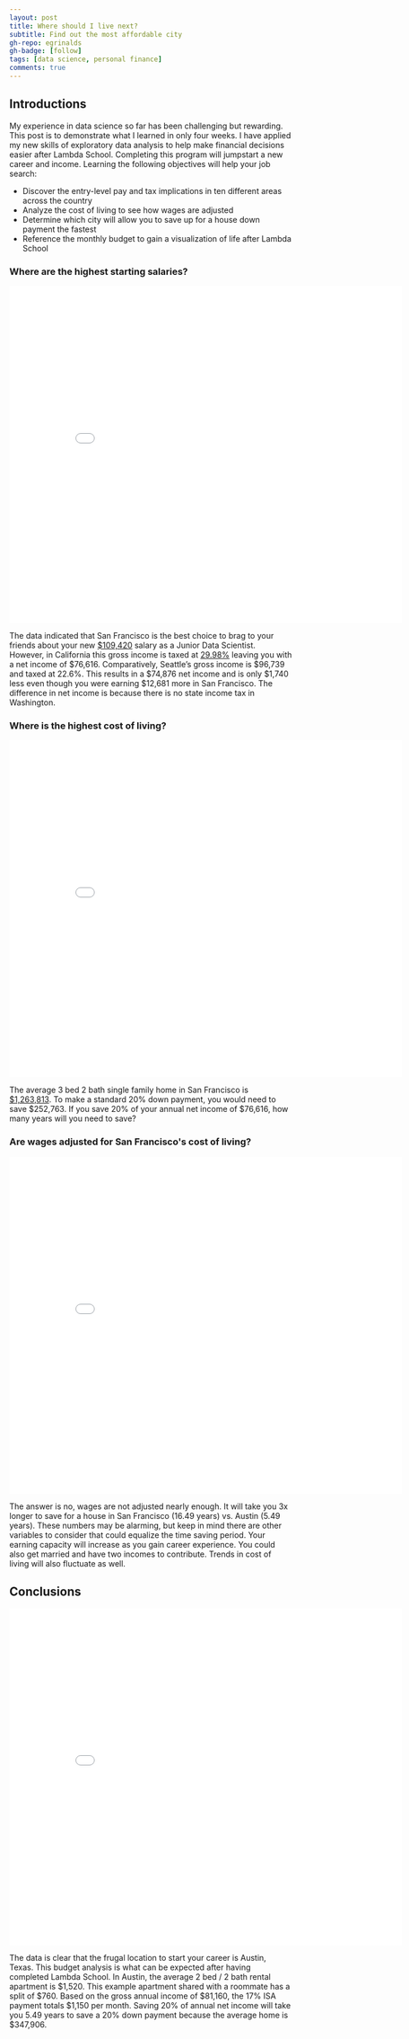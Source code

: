 ```yaml
---
layout: post
title: Where should I live next?
subtitle: Find out the most affordable city
gh-repo: egrinalds
gh-badge: [follow]
tags: [data science, personal finance]
comments: true
---
```

## Introductions

My experience in data science so far has been challenging but rewarding. This post is to demonstrate what I learned in only four weeks. I have applied my new skills of exploratory data analysis to help make financial decisions easier after Lambda School. Completing this program will jumpstart a new career and income. Learning the following objectives will help your job search: 
- Discover the entry-level pay and tax implications in ten different areas across the country
- Analyze the cost of living to see how wages are adjusted
- Determine which city will allow you to save up for a house down payment the fastest
- Reference the monthly budget to gain a visualization of life after Lambda School


### Where are the highest starting salaries?
<iframe width="700" height="600" frameborder="0" scrolling="no" src="//plotly.com/~egrinalds/1.embed"></iframe>

The data indicated that San Francisco is the best choice to brag to your friends about your new [$109,420](https://www.glassdoor.com/Salaries/san-francisco-junior-data-scientist-salary-SRCH_IL.0,13_IM759_KO14,35.htm) salary as a Junior Data Scientist. However, in California this gross income is taxed at [29.98%](https://smartasset.com/taxes/income-taxes#hj1AMoS3uX/) leaving you with a net income of $76,616. Comparatively, Seattle’s gross income is $96,739 and taxed at 22.6%. This results in a $74,876 net income and is only $1,740 less even though you were earning $12,681 more in San Francisco. The difference in net income is because there is no state income tax in Washington. 

### Where is the highest cost of living?
<iframe width="700" height="600" frameborder="0" scrolling="no" src="//plotly.com/~egrinalds/3.embed"></iframe>

The average 3 bed 2 bath single family home in San Francisco is [$1,263,813](https://www.nerdwallet.com/cost-of-living-calculator/compare/austin-tx-vs-san-francisco-ca). To make a standard 20% down payment, you would need to save $252,763. If you save 20% of your annual net income of $76,616, how many years will you need to save?


### Are wages adjusted for San Francisco's cost of living?
<iframe width="700" height="600" frameborder="0" scrolling="no" src="//plotly.com/~egrinalds/5.embed"></iframe>

The answer is no, wages are not adjusted nearly enough. It will take you 3x longer to save for a  house in San Francisco (16.49 years) vs. Austin (5.49 years). These numbers may be alarming, but keep in mind there are other variables to consider that could equalize the time saving period. Your earning capacity will increase as you gain career experience. You could also get married and have two incomes to contribute. Trends in cost of living will also fluctuate as well.

## Conclusions
<iframe width="700" height="600" frameborder="0" scrolling="no" src="//plotly.com/~egrinalds/7.embed"></iframe>

The data is clear that the frugal location to start your career is Austin, Texas. This budget analysis is what can be expected after having completed Lambda School. In Austin, the average 2 bed / 2 bath rental apartment is $1,520. This example apartment shared with a roommate has a split of $760. Based on the gross annual income of $81,160, the 17% ISA payment totals $1,150 per month. Saving 20% of annual net income will take you 5.49 years to save a 20% down payment because the average home is $347,906. 







